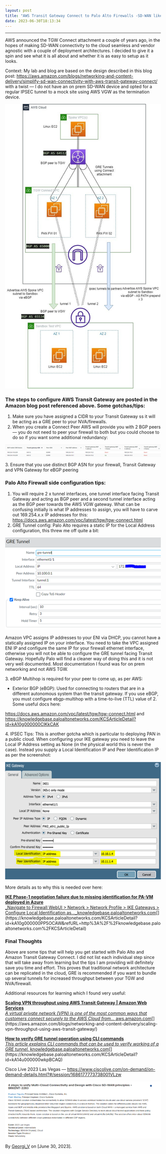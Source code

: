 ```yaml
---
layout: post
title: "AWS Transit Gateway Connect to Palo Alto Firewalls -SD-WAN like architecture?"
date: 2023-06-30T18:13:34
---
```


* * *

AWS announced the TGW Connect attachment a couple of years ago, in the hopes of making SD-WAN connectivity to the cloud seamless and vendor agnostic with a couple of deployment architectures. I decided to give it a spin and see what it is all about and whether it is as easy to setup as it looks.

Context: My lab and blog are based on the design described in this blog post: <https://aws.amazon.com/blogs/networking-and-content-delivery/simplify-sd-wan-connectivity-with-aws-transit-gateway-connect/> with a twist — I do not have an on prem SD-WAN device and opted for a regular IPSEC tunnel to a mock site using AWS VGW as the termination device.

![](/assets/images/aws-transit-gateway-connect-to-palo-alto-firewalls-sd-wan-like-architecture-0.jpeg)

### The steps to configure AWS Transit Gateway are posted in the Amazon blog post referenced above. Some gotchas/tips:

  1. Make sure you have assigned a CIDR to your Transit Gateway ss it will be acting as a GRE peer to your NVA/firewalls.
  2. When you create a Connect Peer AWS will provide you with 2 BGP peers — you do not need to peer your firewall to both but you could choose to do so if you want some additional redundancy:



![](/assets/images/aws-transit-gateway-connect-to-palo-alto-firewalls-sd-wan-like-architecture-1.png)

3\. Ensure that you use distinct BGP ASN for your firewall, Transit Gateway and VPN Gateway for eBGP peering

### Palo Alto Firewall side configuration tips:

  1. You will require 2 x tunnel interfaces, one tunnel interface facing Transit Gateway and acting as BGP peer and a second tunnel interface acting as the BGP peer towards the AWS VGW gateway. What can be confusing initially is what IP addresses to assign, you will have to carve out 169.254.x.x IP addresses for this: <https://docs.aws.amazon.com/vpc/latest/tgw/tgw-connect.html>
  2. GRE Tunnel config: Palo Alto requires a static IP for the Local Address configuration, this threw me off quite a bit:

![](/assets/images/aws-transit-gateway-connect-to-palo-alto-firewalls-sd-wan-like-architecture-2.png)

Amazon VPC assigns IP addresses to your ENI via DHCP, you cannot have a statically assigned IP on your interface. You need to take the VPC assigned ENI IP and configure the same IP for your firewall ethernet interface, otherwise you will not be able to configure the GRE tunnel facing Transit Gateway. Hopefully Palo will find a cleaner way of doing this and it is not very well documented. Most documentation I found was for on prem networking and not AWS TGW.

3\. eBGP Multihop is required for your peer to come up, as per AWS:

  * Exterior BGP (eBGP): Used for connecting to routers that are in a different autonomous system than the transit gateway. If you use eBGP, you must configure ebgp-multihop with a time-to-live (TTL) value of 2. Some useful docs here:



<https://docs.aws.amazon.com/vpc/latest/tgw/tgw-connect.html> and <https://knowledgebase.paloaltonetworks.com/KCSArticleDetail?id=kA10g000000ClKkCAK>

4\. IPSEC Tips: This is another gotcha which is particular to deploying PAN in a public cloud. When configuring your IKE gateway you need to leave the Local IP Address setting as None (in the physical world this is never the case). Instead you supply a Local Identification IP and Peer Identification IP as per the screenshot:

![](/assets/images/aws-transit-gateway-connect-to-palo-alto-firewalls-sd-wan-like-architecture-3.png)

More details as to why this is needed over here:

[**IKE Phase-1 negotiation failure due to missing identification for PA-VM deployed in Azure**  
 _Navigate to Firewall WebUI &gt; Network &gt; Network Profile &gt; IKE Gateways &gt; Configure Local Identification as…_knowledgebase.paloaltonetworks.com](https://knowledgebase.paloaltonetworks.com/KCSArticleDetail?id=kA10g000000PP5OCAW&refURL=http%3A%2F%2Fknowledgebase.paloaltonetworks.com%2FKCSArticleDetail "https://knowledgebase.paloaltonetworks.com/KCSArticleDetail?id=kA10g000000PP5OCAW&refURL=http%3A%2F%2Fknowledgebase.paloaltonetworks.com%2FKCSArticleDetail")[](https://knowledgebase.paloaltonetworks.com/KCSArticleDetail?id=kA10g000000PP5OCAW&refURL=http%3A%2F%2Fknowledgebase.paloaltonetworks.com%2FKCSArticleDetail)

### Final Thoughts

Above are some tips that will help you get started with Palo Alto and Amazon Transit Gateway Connect. I did not list each individual step since that will take away from learning but the tips I am providing will definitely save you time and effort. This proves that traditional network architecture can be replicated in the cloud, GRE is recommended if you want to bundle up several tunnels for increased throughput between your TGW and NVA/firewall.

Additional resources for learning which I found very useful:

[**Scaling VPN throughput using AWS Transit Gateway | Amazon Web Services**  
 _A virtual private network (VPN) is one of the most common ways that customers connect securely to the AWS Cloud from…_ aws.amazon.com](https://aws.amazon.com/blogs/networking-and-content-delivery/scaling-vpn-throughput-using-aws-transit-gateway/ "https://aws.amazon.com/blogs/networking-and-content-delivery/scaling-vpn-throughput-using-aws-transit-gateway/")[](https://aws.amazon.com/blogs/networking-and-content-delivery/scaling-vpn-throughput-using-aws-transit-gateway/)

[**How to verify GRE tunnel operation using CLI commands**  
 _This article explains CLI commands that can be used to verify working of a GRE tunnel._ knowledgebase.paloaltonetworks.com](https://knowledgebase.paloaltonetworks.com/KCSArticleDetail?id=kA14u000000wkpBCAQ "https://knowledgebase.paloaltonetworks.com/KCSArticleDetail?id=kA14u000000wkpBCAQ")[](https://knowledgebase.paloaltonetworks.com/KCSArticleDetail?id=kA14u000000wkpBCAQ)

Cisco Live 2023 Las Vegas — <https://www.ciscolive.com/on-demand/on-demand-details.html?#/session/1686177773738001VLzw>

![](/assets/images/aws-transit-gateway-connect-to-palo-alto-firewalls-sd-wan-like-architecture-4.png)

By [Georgi_V](https://www.linkedin.com/in/gvoden/) on [June 30, 2023].
